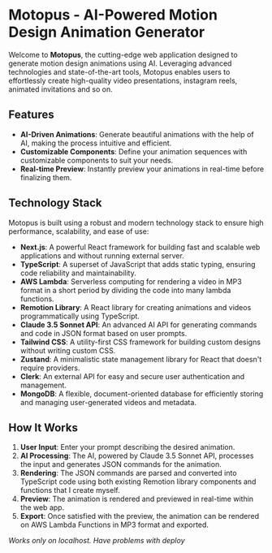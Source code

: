 # Motopus - AI-Powered Motion Design Animation Generator

Welcome to **Motopus**, the cutting-edge web application designed to generate motion design animations using AI. Leveraging advanced technologies and state-of-the-art tools, Motopus enables users to effortlessly create high-quality video presentations, instagram reels, animated invitations and so on.

## Features

- **AI-Driven Animations**: Generate beautiful animations with the help of AI, making the process intuitive and efficient.
- **Customizable Components**: Define your animation sequences with customizable components to suit your needs.
- **Real-time Preview**: Instantly preview your animations in real-time before finalizing them.

## Technology Stack

Motopus is built using a robust and modern technology stack to ensure high performance, scalability, and ease of use:

- **Next.js**: A powerful React framework for building fast and scalable web applications and without running external server.
- **TypeScript**: A superset of JavaScript that adds static typing, ensuring code reliability and maintainability.
- **AWS Lambda**: Serverless computing for rendering a video in MP3 format in a short period by dividing the code into many lambda functions.
- **Remotion Library**: A React library for creating animations and videos programmatically using TypeScript.
- **Claude 3.5 Sonnet API**: An advanced AI API for generating commands and code in JSON format based on user prompts.
- **Tailwind CSS**: A utility-first CSS framework for building custom designs without writing custom CSS.
- **Zustand**: A minimalistic state management library for React that doesn't require providers.
- **Clerk**: An external API for easy and secure user authentication and management.
- **MongoDB**: A flexible, document-oriented database for efficiently storing and managing user-generated videos and metadata.

## How It Works

1. **User Input**: Enter your prompt describing the desired animation.
2. **AI Processing**: The AI, powered by Claude 3.5 Sonnet API, processes the input and generates JSON commands for the animation.
3. **Rendering**: The JSON commands are parsed and converted into TypeScript code using both existing Remotion library components and functions that I create myself.
4. **Preview**: The animation is rendered and previewed in real-time within the web app.
5. **Export**: Once satisfied with the preview, the animation can be rendered on AWS Lambda Functions in MP3 format and exported.

*Works only on localhost. Have problems with deploy*

